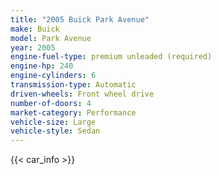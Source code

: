 ```yaml
---
title: "2005 Buick Park Avenue"
make: Buick
model: Park Avenue
year: 2005
engine-fuel-type: premium unleaded (required)
engine-hp: 240
engine-cylinders: 6
transmission-type: Automatic
driven-wheels: Front wheel drive
number-of-doors: 4
market-category: Performance
vehicle-size: Large
vehicle-style: Sedan
---
```


{{< car_info >}}

